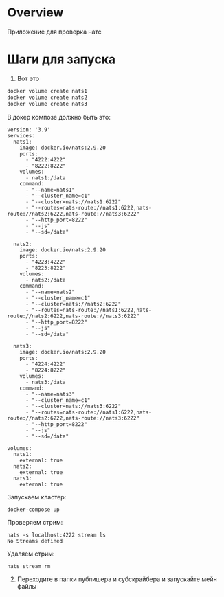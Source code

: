 # Overview
Приложение для проверка натс

# Шаги для запуска

1.  Вот это
```sh
docker volume create nats1
docker volume create nats2
docker volume create nats3
```

В докер композе должно быть это:

```
version: '3.9'
services:
  nats1:
    image: docker.io/nats:2.9.20
    ports:
      - "4222:4222"
      - "8222:8222"      
    volumes:
      - nats1:/data
    command:
      - "--name=nats1"
      - "--cluster_name=c1"
      - "--cluster=nats://nats1:6222"
      - "--routes=nats-route://nats1:6222,nats-route://nats2:6222,nats-route://nats3:6222"
      - "--http_port=8222"
      - "--js"
      - "--sd=/data"

  nats2:
    image: docker.io/nats:2.9.20
    ports:
      - "4223:4222"
      - "8223:8222"
    volumes:
      - nats2:/data
    command:
      - "--name=nats2"
      - "--cluster_name=c1"
      - "--cluster=nats://nats2:6222"
      - "--routes=nats-route://nats1:6222,nats-route://nats2:6222,nats-route://nats3:6222"
      - "--http_port=8222"
      - "--js"
      - "--sd=/data"

  nats3:
    image: docker.io/nats:2.9.20
    ports:
      - "4224:4222"
      - "8224:8222"
    volumes:
      - nats3:/data
    command:
      - "--name=nats3"
      - "--cluster_name=c1"
      - "--cluster=nats://nats3:6222"
      - "--routes=nats-route://nats1:6222,nats-route://nats2:6222,nats-route://nats3:6222"
      - "--http_port=8222"
      - "--js"
      - "--sd=/data"

volumes:
  nats1:
    external: true
  nats2:
    external: true
  nats3:
    external: true
```

Запускаем кластер:

```
docker-compose up 
```

Проверяем стрим:

```
nats -s localhost:4222 stream ls
No Streams defined
```

Удаляем стрим:

```
nats stream rm
```

2. Переходите в папки публишера и субскрайбера и запускайте мейн файлы
